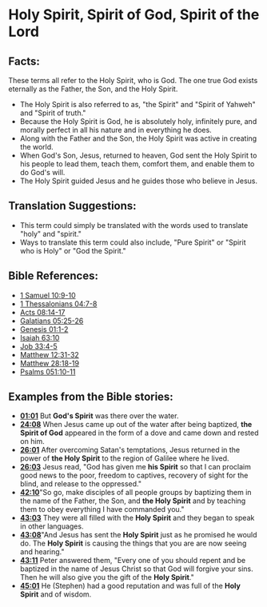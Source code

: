 # Holy Spirit, Spirit of God, Spirit of the Lord #

## Facts: ##

These terms all refer to the Holy Spirit, who is God. The one true God exists eternally as the Father, the Son, and the Holy Spirit.

* The Holy Spirit is also referred to as, "the Spirit" and "Spirit of Yahweh" and "Spirit of truth."
* Because the Holy Spirit is God, he is absolutely holy, infinitely pure, and morally perfect in all his nature and in everything he does.
* Along with the Father and the Son, the Holy Spirit was active in creating the world.
* When God's Son, Jesus, returned to heaven, God sent the Holy Spirit to his people to lead them, teach them, comfort them, and enable them to do God's will.
* The Holy Spirit guided Jesus and he guides those who believe in Jesus.

## Translation Suggestions: ##

* This term could simply be translated with the words used to translate "holy" and "spirit."
* Ways to translate this term could also include, "Pure Spirit" or "Spirit who is Holy" or "God the Spirit."



## Bible References: ##

* [1 Samuel 10:9-10](en/tn/1sa/help/10/09)
* [1 Thessalonians 04:7-8](en/tn/1th/help/04/07)
* [Acts 08:14-17](en/tn/act/help/08/14)
* [Galatians 05:25-26](en/tn/gal/help/05/25)
* [Genesis 01:1-2](en/tn/gen/help/01/01)
* [Isaiah 63:10](en/tn/isa/help/63/10)
* [Job 33:4-5](en/tn/job/help/33/04)
* [Matthew 12:31-32](en/tn/mat/help/12/31)
* [Matthew 28:18-19](en/tn/mat/help/28/18)
* [Psalms 051:10-11](en/tn/psa/help/51/10)

## Examples from the Bible stories: ##

* __[01:01](en/tn/obs/help/01/01)__ But __God's Spirit__  was there over the water.
* __[24:08](en/tn/obs/help/24/08)__ When Jesus came up out of the water after being baptized, __the Spirit of God__  appeared in the form of a dove and came down and rested on him.
* __[26:01](en/tn/obs/help/26/01)__ After overcoming Satan's temptations, Jesus returned in the power of __the Holy Spirit__  to the region of Galilee where he lived.
* __[26:03](en/tn/obs/help/26/03)__ Jesus read, "God has given me __his Spirit__  so that I can proclaim good news to the poor, freedom to captives, recovery of sight for the blind, and release to the oppressed."
* __[42:10](en/tn/obs/help/42/10)__"So go, make disciples of all people groups by baptizing them in the name of the Father, the Son, and __the Holy Spirit__  and by teaching them to obey everything I have commanded you."
* __[43:03](en/tn/obs/help/43/03)__ They were all filled with the __Holy Spirit__  and they began to speak in other languages.
* __[43:08](en/tn/obs/help/43/08)__"And Jesus has sent the __Holy Spirit__  just as he promised he would do. The __Holy Spirit__  is causing the things that you are are now seeing and hearing."
* __[43:11](en/tn/obs/help/43/11)__ Peter answered them, "Every one of you should repent and be baptized in the name of Jesus Christ so that God will forgive your sins. Then he will also give you the gift of the __Holy Spirit__."
* __[45:01](en/tn/obs/help/45/01)__ He (Stephen) had a good reputation and was full of the __Holy Spirit__  and of wisdom.
